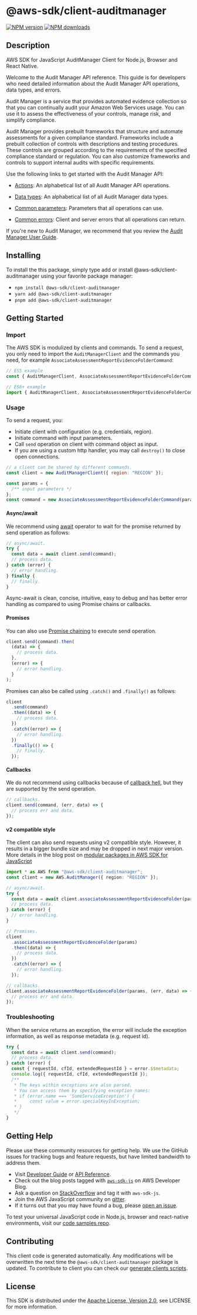 <!-- generated file, do not edit directly -->

# @aws-sdk/client-auditmanager

[![NPM version](https://img.shields.io/npm/v/@aws-sdk/client-auditmanager/latest.svg)](https://www.npmjs.com/package/@aws-sdk/client-auditmanager)
[![NPM downloads](https://img.shields.io/npm/dm/@aws-sdk/client-auditmanager.svg)](https://www.npmjs.com/package/@aws-sdk/client-auditmanager)

## Description

AWS SDK for JavaScript AuditManager Client for Node.js, Browser and React Native.

<p>Welcome to the Audit Manager API reference. This guide is for developers who
need detailed information about the Audit Manager API operations, data types, and
errors. </p>
<p>Audit Manager is a service that provides automated evidence collection so that you
can continually audit your Amazon Web Services usage. You can use it to assess the
effectiveness of your controls, manage risk, and simplify compliance.</p>
<p>Audit Manager provides prebuilt frameworks that structure and automate assessments
for a given compliance standard. Frameworks include a prebuilt collection of controls with
descriptions and testing procedures. These controls are grouped according to the
requirements of the specified compliance standard or regulation. You can also customize
frameworks and controls to support internal audits with specific requirements. </p>
<p>Use the following links to get started with the Audit Manager API:</p>
<ul>
<li>
<p>
<a href="https://docs.aws.amazon.com/audit-manager/latest/APIReference/API_Operations.html">Actions</a>: An
alphabetical list of all Audit Manager API operations.</p>
</li>
<li>
<p>
<a href="https://docs.aws.amazon.com/audit-manager/latest/APIReference/API_Types.html">Data types</a>: An alphabetical list of all Audit Manager data
types.</p>
</li>
<li>
<p>
<a href="https://docs.aws.amazon.com/audit-manager/latest/APIReference/CommonParameters.html">Common
parameters</a>: Parameters that all operations can use.</p>
</li>
<li>
<p>
<a href="https://docs.aws.amazon.com/audit-manager/latest/APIReference/CommonErrors.html">Common errors</a>:
Client and server errors that all operations can return.</p>
</li>
</ul>
<p>If you're new to Audit Manager, we recommend that you review the <a href="https://docs.aws.amazon.com/audit-manager/latest/userguide/what-is.html">
Audit Manager User Guide</a>.</p>

## Installing

To install the this package, simply type add or install @aws-sdk/client-auditmanager
using your favorite package manager:

- `npm install @aws-sdk/client-auditmanager`
- `yarn add @aws-sdk/client-auditmanager`
- `pnpm add @aws-sdk/client-auditmanager`

## Getting Started

### Import

The AWS SDK is modulized by clients and commands.
To send a request, you only need to import the `AuditManagerClient` and
the commands you need, for example `AssociateAssessmentReportEvidenceFolderCommand`:

```js
// ES5 example
const { AuditManagerClient, AssociateAssessmentReportEvidenceFolderCommand } = require("@aws-sdk/client-auditmanager");
```

```ts
// ES6+ example
import { AuditManagerClient, AssociateAssessmentReportEvidenceFolderCommand } from "@aws-sdk/client-auditmanager";
```

### Usage

To send a request, you:

- Initiate client with configuration (e.g. credentials, region).
- Initiate command with input parameters.
- Call `send` operation on client with command object as input.
- If you are using a custom http handler, you may call `destroy()` to close open connections.

```js
// a client can be shared by different commands.
const client = new AuditManagerClient({ region: "REGION" });

const params = {
  /** input parameters */
};
const command = new AssociateAssessmentReportEvidenceFolderCommand(params);
```

#### Async/await

We recommend using [await](https://developer.mozilla.org/en-US/docs/Web/JavaScript/Reference/Operators/await)
operator to wait for the promise returned by send operation as follows:

```js
// async/await.
try {
  const data = await client.send(command);
  // process data.
} catch (error) {
  // error handling.
} finally {
  // finally.
}
```

Async-await is clean, concise, intuitive, easy to debug and has better error handling
as compared to using Promise chains or callbacks.

#### Promises

You can also use [Promise chaining](https://developer.mozilla.org/en-US/docs/Web/JavaScript/Guide/Using_promises#chaining)
to execute send operation.

```js
client.send(command).then(
  (data) => {
    // process data.
  },
  (error) => {
    // error handling.
  }
);
```

Promises can also be called using `.catch()` and `.finally()` as follows:

```js
client
  .send(command)
  .then((data) => {
    // process data.
  })
  .catch((error) => {
    // error handling.
  })
  .finally(() => {
    // finally.
  });
```

#### Callbacks

We do not recommend using callbacks because of [callback hell](http://callbackhell.com/),
but they are supported by the send operation.

```js
// callbacks.
client.send(command, (err, data) => {
  // process err and data.
});
```

#### v2 compatible style

The client can also send requests using v2 compatible style.
However, it results in a bigger bundle size and may be dropped in next major version. More details in the blog post
on [modular packages in AWS SDK for JavaScript](https://aws.amazon.com/blogs/developer/modular-packages-in-aws-sdk-for-javascript/)

```ts
import * as AWS from "@aws-sdk/client-auditmanager";
const client = new AWS.AuditManager({ region: "REGION" });

// async/await.
try {
  const data = await client.associateAssessmentReportEvidenceFolder(params);
  // process data.
} catch (error) {
  // error handling.
}

// Promises.
client
  .associateAssessmentReportEvidenceFolder(params)
  .then((data) => {
    // process data.
  })
  .catch((error) => {
    // error handling.
  });

// callbacks.
client.associateAssessmentReportEvidenceFolder(params, (err, data) => {
  // process err and data.
});
```

### Troubleshooting

When the service returns an exception, the error will include the exception information,
as well as response metadata (e.g. request id).

```js
try {
  const data = await client.send(command);
  // process data.
} catch (error) {
  const { requestId, cfId, extendedRequestId } = error.$$metadata;
  console.log({ requestId, cfId, extendedRequestId });
  /**
   * The keys within exceptions are also parsed.
   * You can access them by specifying exception names:
   * if (error.name === 'SomeServiceException') {
   *     const value = error.specialKeyInException;
   * }
   */
}
```

## Getting Help

Please use these community resources for getting help.
We use the GitHub issues for tracking bugs and feature requests, but have limited bandwidth to address them.

- Visit [Developer Guide](https://docs.aws.amazon.com/sdk-for-javascript/v3/developer-guide/welcome.html)
  or [API Reference](https://docs.aws.amazon.com/AWSJavaScriptSDK/v3/latest/index.html).
- Check out the blog posts tagged with [`aws-sdk-js`](https://aws.amazon.com/blogs/developer/tag/aws-sdk-js/)
  on AWS Developer Blog.
- Ask a question on [StackOverflow](https://stackoverflow.com/questions/tagged/aws-sdk-js) and tag it with `aws-sdk-js`.
- Join the AWS JavaScript community on [gitter](https://gitter.im/aws/aws-sdk-js-v3).
- If it turns out that you may have found a bug, please [open an issue](https://github.com/aws/aws-sdk-js-v3/issues/new/choose).

To test your universal JavaScript code in Node.js, browser and react-native environments,
visit our [code samples repo](https://github.com/aws-samples/aws-sdk-js-tests).

## Contributing

This client code is generated automatically. Any modifications will be overwritten the next time the `@aws-sdk/client-auditmanager` package is updated.
To contribute to client you can check our [generate clients scripts](https://github.com/aws/aws-sdk-js-v3/tree/main/scripts/generate-clients).

## License

This SDK is distributed under the
[Apache License, Version 2.0](http://www.apache.org/licenses/LICENSE-2.0),
see LICENSE for more information.

